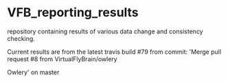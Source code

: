 # VFB_reporting_results
repository containing results of various data change and consistency checking.

 Current results are from the latest travis build #79 from commit: 'Merge pull request #8 from VirtualFlyBrain/owlery

Owlery' on master
